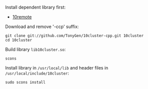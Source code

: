 Install dependent library first:

- [10remote](https://github.com/TonyGen/10remote-cpp)

Download and remove '-ccp' suffix:

	git clone git://github.com/TonyGen/10cluster-cpp.git 10cluster
	cd 10cluster

Build library `lib10cluster.so`:

	scons

Install library in `/usr/local/lib` and header files in `/usr/local/include/10cluster`:

	sudo scons install
